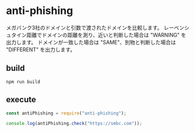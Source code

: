 # anti-phishing

メガバンク3社のドメインと引数で渡されたドメインを比較します。
レーベンシュタイン距離でドメインの距離を測り、近いと判断した場合は "WARNING" を出力します。
ドメインが一致した場合は "SAME"、別物と判断した場合は "DIFFERENT" を出力します。

## build

`npm run build`

## execute

```js
const antiPhishing = require("anti-phishing");

console.log(antiPhishing.check("https://smbc.com"));
```